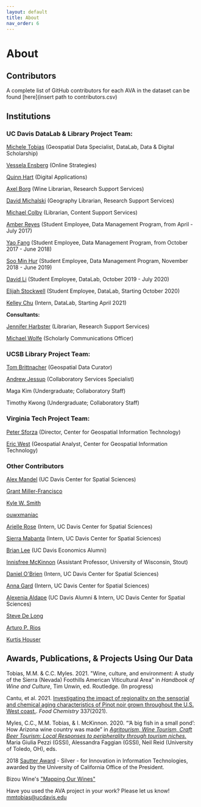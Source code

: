 ```yaml
---
layout: default
title: About
nav_order: 6
---
```


# About


## Contributors

A complete list of GitHub contributors for each AVA in the dataset can be found [here](insert path to contributors.csv)

## Institutions

### UC Davis DataLab & Library Project Team:

[Michele Tobias](https://github.com/micheletobias) (Geospatial Data Specialist, DataLab, Data & Digital Scholarship)

[Vessela Ensberg](https://www.library.ucdavis.edu/author/vessela-ensberg/)  (Online Strategies)

[Quinn Hart](https://github.com/qjhart) (Digital Applications)

[Axel Borg](https://www.library.ucdavis.edu/author/axel-borg/) (Wine Librarian, Research Support Services) 

[David Michalski](https://www.library.ucdavis.edu/author/david-michalski/) (Geography Librarian, Research Support Services)

[Michael Colby](https://www.library.ucdavis.edu/author/michael-colby/) (Librarian, Content Support Services)

[Amber Reyes](https://github.com/amberreyes) (Student Employee, Data Management Program, from April - July 2017)

[Yao Fang](https://github.com/fyfangyao) (Student Employee, Data Management Program, from October 2017 - June 2018)

[Soo Min Hur](https://github.com/SoominHur) (Student Employee, Data Management Program, November 2018 - June 2019)

[David Li](https://github.com/davidkli) (Student Employee, DataLab, October 2019 - July 2020)

[Elijah Stockwell](https://github.com/elistockwell) (Student Employee, DataLab, Starting October 2020)

[Kelley Chu](https://github.com/kelleych) (Intern, DataLab, Starting April 2021)

**Consultants:**

[Jennifer Harbster](https://www.library.ucdavis.edu/author/jennifer-jj-harbster/) (Librarian, Research Support Services)

[Michael Wolfe](https://www.library.ucdavis.edu/author/michael-wolfe/) (Scholarly Communications Officer)

### UCSB Library Project Team:
[Tom Brittnacher](https://github.com/tbrittnacher) (Geospatial Data Curator)

[Andrew Jessup](https://github.com/andrewjessup) (Collaboratory Services Specialist)

Maga Kim (Undergraduate; Collaboratory Staff)

Timothy Kwong (Undergraduate; Collaboratory Staff)

### Virginia Tech Project Team:

[Peter Sforza](https://www.cgit.vt.edu/people/biographies/peter-sforza.html) (Director, Center for Geospatial Information Technology)

[Eric West](https://github.com/ericallanwest) (Geospatial Analyst, Center for Geospatial Information Technology)

### Other Contributors
[Alex Mandel](https://github.com/wildintellect) (UC Davis Center for Spatial Sciences)

[Grant Miller-Francisco](https://github.com/gdmf)

[Kyle W. Smith](https://github.com/KyleWSmith)

[ouwxmaniac](https://github.com/ouwxmaniac)

[Arielle Rose](https://github.com/ariellerose) (Intern, UC Davis Center for Spatial Sciences)

[Sierra Mabanta](https://github.com/sierramabanta) (Intern, UC Davis Center for Spatial Sciences)

[Brian Lee](https://github.com/bsllee) (UC Davis Economics Alumni)

[Innisfree McKinnon](https://github.com/InnisfreeM) (Assistant Professor, University of Wisconsin, Stout)

[Daniel O'Brien](https://github.com/dannyo33) (Intern, UC Davis Center for Spatial Sciences)

[Anna Gard](https://github.com/amgard) (Intern, UC Davis Center for Spatial Sciences)

[Alexenia Aldape](https://github.com/Alexenia) (UC Davis Alumni & Intern, UC Davis Center for Spatial Sciences)

[Steve De Long](https://github.com/sdelong)

[Arturo P. Rios](https://github.com/APRios)

[Kurtis Houser](https://github.com/kurtishouser)



## Awards, Publications, & Projects Using Our Data

Tobias, M.M. & C.C. Myles. 2021. "Wine, culture, and environment: A study of the Sierra (Nevada) Foothills American Viticultural Area" in *Handbook of Wine and Culture*, Tim Unwin, ed. Routledge. (In progress)

Cantu, et al. 2021. [Investigating the impact of regionality on the sensorial and chemical aging characteristics of Pinot noir grown throughout the U.S. West coast.](https://www.sciencedirect.com/science/article/abs/pii/S030881462031582X).  *Food Chemistry* 337(2021).

Myles, C.C., M.M. Tobias, & I. McKinnon. 2020. “‘A big fish in a small pond’: How Arizona wine country was made” in [*Agritourism, Wine Tourism, Craft Beer Tourism: Local Responses to peripherality through tourism niches.*](https://www.routledge.com/Agritourism-Wine-Tourism-and-Craft-Beer-Tourism-Local-Responses-to-Peripherality/Pezzi-Faggian-Reid/p/book/9781138614413)  Maria Giulia Pezzi (GSSI), Alessandra Faggian (GSSI), Neil Reid (University of Toledo, OH), eds.

2018 [Sautter Award](https://www.ucop.edu/information-technology-services/initiatives/sautter-award-program/award-winners-and-applications/2018.html) - Silver - for Innovation in Information Technologies, awarded by the University of California Office of the President.

Bizou Wine's ["Mapping Our Wines"](http://www.bizouwines.com/mapping-our-wines)

Have you used the AVA project in your work?  Please let us know! mmtobias@ucdavis.edu


